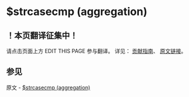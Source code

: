 # $strcasecmp (aggregation)

## ！本页翻译征集中！

请点击页面上方 EDIT THIS PAGE 参与翻译。
详见：
[贡献指南]( https://github.com/JinMuInfo/MongoDB-Manual-zh/blob/master/CONTRIBUTING.md )、
[原文链接](  https://docs.mongodb.com/manual/reference/operator/aggregation/strcasecmp/  )。
## 参见

原文 - [$strcasecmp (aggregation)]( https://docs.mongodb.com/manual/reference/operator/aggregation/strcasecmp/ )

